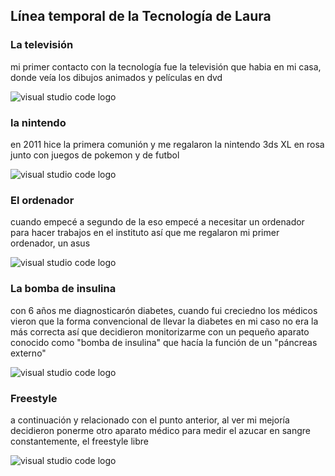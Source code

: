 ## Línea temporal de la Tecnología de Laura
### La televisión 
mi primer contacto con la tecnología fue la televisión que habia en mi casa, donde veía los dibujos animados y películas en dvd

![visual studio code logo](https://media-cldnry.s-nbcnews.com/image/upload/t_fit-760w,f_auto,q_auto:best/msnbc/Components/Photos/050429/27V414T.jpg)
### la nintendo

en 2011 hice la primera comunión y me regalaron la nintendo 3ds XL en rosa junto con juegos de pokemon y de futbol

![visual studio code logo](https://masqnuevo.net/53916-large_default/consola-nintendo-3ds-xl-rosa-con-caja-de-segunda-mano.jpg)

### El ordenador

cuando empecé a segundo de la eso empecé a necesitar un ordenador para hacer trabajos en el instituto así que me regalaron mi primer ordenador, un asus

![visual studio code logo](https://www.notebookcheck.org/uploads/tx_nbc2/asus-F540LA-XX488T-2.jpg)

### La bomba de insulina
con 6 años me diagnosticarón diabetes, cuando fui creciedno los médicos vieron que la forma convencional de llevar  la diabetes en mi caso no era la más correcta así que decidieron monitorizarme con un pequeño aparato conocido como "bomba de insulina" que hacía la función de un "páncreas externo"

![visual studio code logo](https://i.blogs.es/6379aa/insulina1/1366_2000.jpg)

### Freestyle
a continuación y relacionado con el punto anterior, al ver mi mejoría decidieron ponerme otro aparato médico para medir el azucar en sangre constantemente, el freestyle libre 

![visual studio code logo](https://diabetestienda.es/wp-content/uploads/2023/05/111.png)

